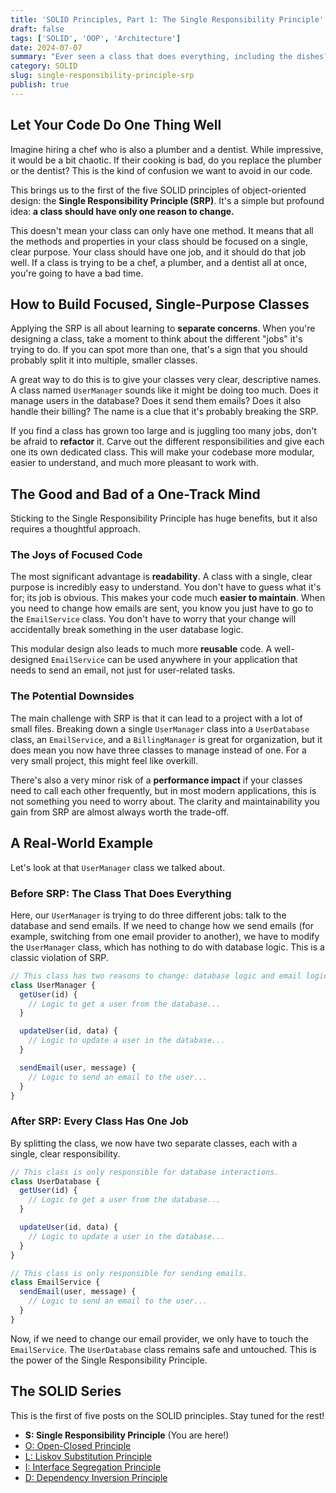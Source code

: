 ```yaml
---
title: 'SOLID Principles, Part 1: The Single Responsibility Principle'
draft: false
tags: ['SOLID', 'OOP', 'Architecture']
date: 2024-07-07
summary: "Ever seen a class that does everything, including the dishes? Let's talk about the 'S' in SOLID—the Single Responsibility Principle—and why your classes should have only one job."
category: SOLID
slug: single-responsibility-principle-srp
publish: true
---
```


## Let Your Code Do One Thing Well

Imagine hiring a chef who is also a plumber and a dentist. While impressive, it would be a bit chaotic. If their cooking is bad, do you replace the plumber or the dentist? This is the kind of confusion we want to avoid in our code.

This brings us to the first of the five SOLID principles of object-oriented design: the **Single Responsibility Principle (SRP)**. It's a simple but profound idea: **a class should have only one reason to change.**

This doesn't mean your class can only have one method. It means that all the methods and properties in your class should be focused on a single, clear purpose. Your class should have one job, and it should do that job well. If a class is trying to be a chef, a plumber, and a dentist all at once, you're going to have a bad time.

## How to Build Focused, Single-Purpose Classes

Applying the SRP is all about learning to **separate concerns**. When you're designing a class, take a moment to think about the different "jobs" it's trying to do. If you can spot more than one, that's a sign that you should probably split it into multiple, smaller classes.

A great way to do this is to give your classes very clear, descriptive names. A class named `UserManager` sounds like it might be doing too much. Does it manage users in the database? Does it send them emails? Does it also handle their billing? The name is a clue that it's probably breaking the SRP.

If you find a class has grown too large and is juggling too many jobs, don't be afraid to **refactor** it. Carve out the different responsibilities and give each one its own dedicated class. This will make your codebase more modular, easier to understand, and much more pleasant to work with.

## The Good and Bad of a One-Track Mind

Sticking to the Single Responsibility Principle has huge benefits, but it also requires a thoughtful approach.

### The Joys of Focused Code

The most significant advantage is **readability**. A class with a single, clear purpose is incredibly easy to understand. You don't have to guess what it's for; its job is obvious. This makes your code much **easier to maintain**. When you need to change how emails are sent, you know you just have to go to the `EmailService` class. You don't have to worry that your change will accidentally break something in the user database logic.

This modular design also leads to much more **reusable** code. A well-designed `EmailService` can be used anywhere in your application that needs to send an email, not just for user-related tasks.

### The Potential Downsides

The main challenge with SRP is that it can lead to a project with a lot of small files. Breaking down a single `UserManager` class into a `UserDatabase` class, an `EmailService`, and a `BillingManager` is great for organization, but it does mean you now have three classes to manage instead of one. For a very small project, this might feel like overkill.

There's also a very minor risk of a **performance impact** if your classes need to call each other frequently, but in most modern applications, this is not something you need to worry about. The clarity and maintainability you gain from SRP are almost always worth the trade-off.

## A Real-World Example

Let's look at that `UserManager` class we talked about.

### Before SRP: The Class That Does Everything

Here, our `UserManager` is trying to do three different jobs: talk to the database and send emails. If we need to change how we send emails (for example, switching from one email provider to another), we have to modify the `UserManager` class, which has nothing to do with database logic. This is a classic violation of SRP.

```typescript
// This class has two reasons to change: database logic and email logic.
class UserManager {
  getUser(id) {
    // Logic to get a user from the database...
  }

  updateUser(id, data) {
    // Logic to update a user in the database...
  }

  sendEmail(user, message) {
    // Logic to send an email to the user...
  }
}
```

### After SRP: Every Class Has One Job

By splitting the class, we now have two separate classes, each with a single, clear responsibility.

```typescript
// This class is only responsible for database interactions.
class UserDatabase {
  getUser(id) {
    // Logic to get a user from the database...
  }

  updateUser(id, data) {
    // Logic to update a user in the database...
  }
}

// This class is only responsible for sending emails.
class EmailService {
  sendEmail(user, message) {
    // Logic to send an email to the user...
  }
}
```

Now, if we need to change our email provider, we only have to touch the `EmailService`. The `UserDatabase` class remains safe and untouched. This is the power of the Single Responsibility Principle.

## The SOLID Series

This is the first of five posts on the SOLID principles. Stay tuned for the rest!

- **S: Single Responsibility Principle** (You are here!)
- [O: Open-Closed Principle](/blog/open-closed-principle-ocp)
- [L: Liskov Substitution Principle](/blog/liskov-substitution-principle-lsp)
- [I: Interface Segregation Principle](/blog/interface-segregation-principle-isp)
- [D: Dependency Inversion Principle](/blog/dependency-inversion-principle-dip)
